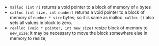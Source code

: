 - `malloc (int n)` returns a void pointer to a block of memory of `n` bytes
- `calloc (int size, int number)` returns a void pointer to a block of memory of `number * size` bytes; so it is same as malloc. `calloc ()` also sets all values in block to zero.
- `realloc (void * pointer, int new_size)` resize block of memory to `new_size`; it may be necessary to move the block somewhere else in memory to resize;